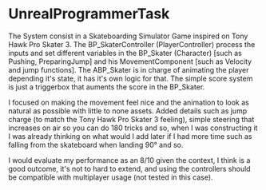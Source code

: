 # UnrealProgrammerTask

The System consist in a Skateboarding Simulator Game inspired on Tony Hawk Pro Skater 3. The BP_SkaterController (PlayerController) process the inputs and set different variables in the BP_Skater (Character) [such as Pushing, PreparingJump] and his MovementComponent [such as Velocity and jump functions]. The ABP_Skater is in charge of animating the player depending it's state, it has it's own logic for that. The simple score system is just a triggerbox that auments the score in the BP_Skater.

I focused on making the movement feel nice and the animation to look as natural as possible with little to none assets. Added details such as jump charge (to match the Tony Hawk Pro Skater 3 feeling), simple steering that increases on air so you can do 180 tricks and so, when I was constructing it I was already thinking on what would I add later if I had more time such as falling from the skateboard when landing 90° and so.

I would evaluate my performance as an 8/10 given the context, I think is a good outcome, it's not to hard to extend, and using the controllers should be compatible with multiplayer usage (not tested in this case).
